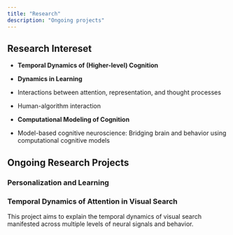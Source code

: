 ```yaml
---
title: "Research"
description: "Ongoing projects"
---
```


## Research Intereset

 * **Temporal Dynamics of (Higher-level) Cognition**
 * **Dynamics in Learning**
  * Interactions between attention, representation, and thought processes
  * Human-algorithm interaction
  
 * **Computational Modeling of Cognition**
  * Model-based cognitive neuroscience: Bridging brain and behavior using computational cognitive models

## Ongoing Research Projects

### Personalization and Learning

### Temporal Dynamics of Attention in Visual Search

This project aims to explain the temporal dynamics of visual search manifested across multiple levels of neural signals and behavior.
